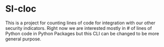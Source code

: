 # SI-cloc

This is a project for counting lines of code for integration with our other security indicators. Right now we are
interested mostly in # of lines of Python code in Python Packages but this CLI can be changed to be more general 
purpose.
